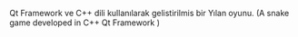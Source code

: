 Qt Framework ve C++ dili kullanılarak gelistirilmis bir Yılan oyunu.
(A snake game developed in C++ Qt Framework )


